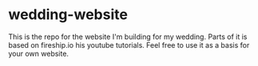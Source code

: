 # wedding-website

This is the repo for the website I'm building for my wedding. Parts of it is based on fireship.io his youtube tutorials. Feel free to use it as a basis for your own website.
